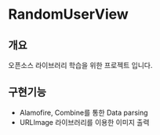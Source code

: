# RandomUserView

## 개요

오픈소스 라이브러리 학습을 위한 프로젝트 입니다.

## 구현기능

- Alamofire, Combine를 통한 Data parsing
- URLImage 라이브러리를 이용한 이미지 출력
